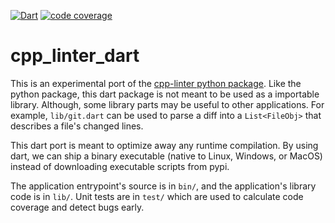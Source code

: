 <!-- markdownlint-disable MD001 MD041 -->
[![Dart](https://github.com/cpp-linter/cpp_linter_dart/actions/workflows/dart.yml/badge.svg)](https://github.com/cpp-linter/cpp_linter_dart/actions/workflows/dart.yml)
[![code coverage](https://codecov.io/gh/cpp-linter/cpp_linter_dart/graph/badge.svg?token=iXV4BqcvQy)](https://codecov.io/gh/cpp-linter/cpp_linter_dart)

# cpp_linter_dart

This is an experimental port of the
[cpp-linter python package](https://github.com/cpp-linter/cpp-linter). Like the
python package, this dart package is not meant to be used as a importable library.
Although, some library parts may be useful to other applications. For example,
`lib/git.dart` can be used to parse a diff into a `List<FileObj>` that describes a file's changed lines.

This dart port is meant to optimize away any runtime compilation. By using dart, we
can ship a binary executable (native to Linux, Windows, or MacOS) instead of
downloading executable scripts from pypi.

The application entrypoint's source is in `bin/`, and the application's library code
is in `lib/`. Unit tests are in `test/` which are used to calculate code coverage and detect bugs early.
